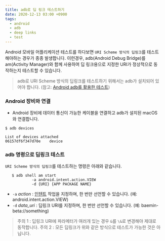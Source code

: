 ```yaml
---
title: adb로 딥 링크 테스트하기
date: 2020-12-13 03:00 +0900
tags:
  - android
  - adb 
  - deep links
  - test
---
```


Android 모바일 어플리케이션 테스트를 하다보면 `URI Scheme 방식의 딥링크`를 테스트해야하는 경우가 종종 발생합니다.
이런경우, adb(Android Debug Bridge)를 am(Activity Manager)와 함께 사용하여 딥 링크용으로 지정한 URI가 정상적으로 동작하는지 테스트할 수 있습니다. 

> adb로 URI Scheme 방식의 딥링크를 테스트하기 위해서는 adb가 설치되어 있어야 합니다. (참고: [Android adb를 활용한 테스트](https://phoby.github.io/adb))

### Android 장비와 연결

* Android 장비에 데이터 통신이 가능한 케이블을 연결하고 adb가 설치된 macOS와 연결합니다.

``` shell
$ adb devices

List of devices attached
06157df6f347d70e	device
```

### adb 명령으로 딥링크 테스트

`URI Scheme 방식의 딥링크`를 테스트하는 명령은 아래와 같습니다.

``` shell
   $ adb shell am start
            -a android.intent.action.VIEW
            -d {URI} {APP PACKAGE NAME}
```

* `-a` *action* : [인텐트](https://developer.android.com/guide/components/intents-filters?hl=ko) 작업을 지정하며, 한 번만 선언할 수 있습니다. (예: android.intent.action.VIEW)
* `-d` *data_uri* : 딥링크 URI를 지정하며, 한 번만 선언할 수 있습니다. (예: baemin-beta://something)

> 주의 1 : 딥링크 URI에 파라메터가 여러개 있는 경우 `&`를 `\&`로 변경해야 제대로 동작합니다.
> 주의 2 : 모든 딥링크가 위와 같은 방식으로 테스트가 가능한 것은 아닙니다.

